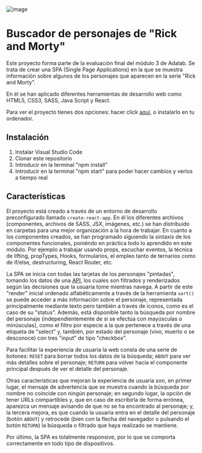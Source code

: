 ![image](https://user-images.githubusercontent.com/75789190/110043181-4349eb80-7d47-11eb-94d4-6ceb3288fbb2.png)

# Buscador de personajes de "Rick and Morty"

Este proyecto forma parte de la evaluación final del módulo 3 de Adalab. Se trata de crear una SPA (Single Page Applications) en la que se muestra información sobre algunos de los personajes que aparecen en la serie "Rick and Morty".

En él se han aplicado diferentes herramientas de desarrollo web como HTML5, CSS3, SASS, Java Script y React. 

Para ver el proyecto tienes dos opciones: hacer click [aquí](https://beta.adalab.es/modulo-3-evaluacion-final-NataliaMigallon/#/), o instalarlo en tu ordenador.

## Instalación
  1. Instalar Visual Studio Code
  2. Clonar este repositorio
  3. Introducir en la terminal "npm install"
  4. Introducir en la terminal "npm start" para poder hacer cambios y verlos a tiempo real

## Características

El proyecto está creado a través de un entorno de desarrollo preconfigurado llamado `create-react-app`. En él los diferentes archivos (componentes, archivos de SASS, JSX, imágenes, etc.) se han distribuido en carpetas para una mejor organización a la hora de trabajar. En cuanto a los componentes creados, se han programado siguiendo la sintaxis de los componentes funcionales, poniéndo en práctica todo lo aprendido en este módulo. Por ejemplo a trabajar usando props, escuchar eventos, la técnica de lifting, propTypes, Hooks, formularios, el empleo tanto de ternarios como de if/else, destructuring, React Router, etc.

La SPA se inicia con todas las tarjetas de los personajes "pintadas", tomando los datos de una [API](https://rickandmortyapi.com/api/character), los cuales son filtrados y renderizados según las decisiones que la usuaria tome mientras navega. A partir de este "render" inicial ordenado alfabéticamente a través de la herramienta `sort()` se puede acceder a más información sobre el personaje, representada principalmente mediante texto pero también a través de iconos, como es el caso de su "status". Además, está disponible tanto la búsqueda por nombre del personaje (independientemente de si se efectúa con mayúsculas o minúsculas), como el filtro por especie a la que pertenece a través de una etiqueta de "select" y, también, por estado del personaje (vivo, muerto o se desconoce) con tres "input" de tipo "checkbox".

Para facilitar la experiencia de usuaria la web consta de una serie de botones: `RESET` para borrar todos los datos de la búsqueda; `ABOUT` para ver más detalles sobre el personaje; `RETURN` para volver hacia el componente principal después de ver el detalle del personaje.

Otras características que mejoran la experiencia de usuaria son, en primer lugar, el mensaje de advertencia que se muestra cuando la búsqueda por nombre no coincide con ningún personaje; en segundo lugar, la opción de tener URLs compartibles y, que en caso de escribirla de forma errónea, aparezca un mensaje avisando de que no se ha encontrado al personaje; y, la tercera mejora, es que cuando la usuaria entra en el detalle del personaje (botón `ABOUT`) y retrocede (bien con la flecha del navegador o pulsando el botón `RETURN`) la búsqueda o filtrado que haya realizado se mantiene.

Por último, la SPA es totalmente responsive, por lo que se comporta correctamente en todo tipo de dispositivos. 
